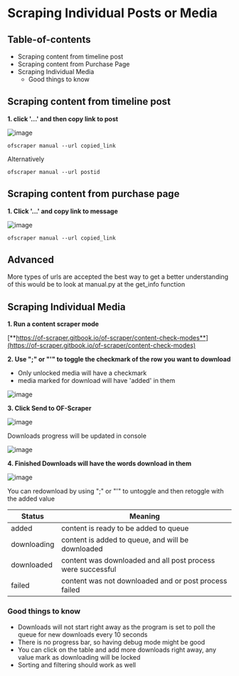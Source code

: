 # Scraping Individual Posts or Media

## Table-of-contents

* Scraping content from timeline post
* Scraping content from Purchase Page
* Scraping Individual Media
  * Good things to know

## Scraping content from timeline post

**1. click '...' and then copy link to post**

![image](https://github.com/datawhores/OF-Scraper/assets/67020411/84a87986-36ef-4d75-a9d9-10d7b572419a)

```
ofscraper manual --url copied_link
```

Alternatively

```
ofscraper manual --url postid
```

## Scraping content from purchase page

**1. Click '...' and copy link to message**

![image](https://github.com/datawhores/OF-Scraper/assets/67020411/74cebb3f-c0e4-4cbb-b2f7-18b52e2a98a6)

```
ofscraper manual --url copied_link
```

## Advanced

More types of urls are accepted the best way to get a better understanding of this would be to look at manual.py at the get\_info function

## Scraping Individual Media

**1. Run a content scraper mode**

[**https://of-scraper.gitbook.io/of-scraper/content-check-modes**](https://of-scraper.gitbook.io/of-scraper/content-check-modes)

**2. Use ";" or "'" to toggle the checkmark of the row you want to download**

* Only unlocked media will have a checkmark
* media marked for download will have 'added' in them

![image](https://github.com/datawhores/OF-Scraper/assets/67020411/48e3badd-5502-480b-aeaa-04d58c769dd1)

**3. Click Send to OF-Scraper**

![image](https://github.com/datawhores/OF-Scraper/assets/67020411/9727c122-73ea-4043-850a-4d4fe0ffbf33)

Downloads progress will be updated in console

![image](https://github.com/datawhores/OF-Scraper/assets/67020411/9d0748b2-c036-4b7f-91c0-499b78a808e1)

**4. Finished Downloads will have the words download in them**

![image](https://github.com/datawhores/OF-Scraper/assets/67020411/7ae553c7-94d1-4a03-a44f-83fd056b80f9)

You can redownload by using ";" or "'" to untoggle and then retoggle with the added value

| Status      | Meaning                                                     |
| ----------- | ----------------------------------------------------------- |
| added       | content is ready to be added to queue                       |
| downloading | content is added to queue, and will be downloaded           |
| downloaded  | content was downloaded and all post process were successful |
| failed      | content was not downloaded and or post process failed       |

### Good things to know

* Downloads will not start right away as the program is set to poll the queue for new downloads every 10 seconds
* There is no progress bar, so having debug mode might be good
* You can click on the table and add more downloads right away, any value mark as downloading will be locked
* Sorting and filtering should work as well
